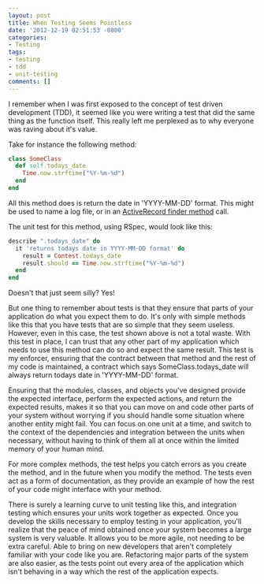 ```yaml
---
layout: post
title: When Testing Seems Pointless
date: '2012-12-19 02:51:53 -0800'
categories:
- Testing
tags:
- testing
- tdd
- unit-testing
comments: []
---
```

I remember when I was first exposed to the concept of test driven development (TDD), it seemed like you were writing a test that did the same thing as the function itself. This really left me perplexed as to why everyone was raving about it's value.

Take for instance the following method:

``` ruby
class SomeClass
  def self.todays_date
    Time.now.strftime("%Y-%m-%d")
  end
end
```

All this method does is return the date in 'YYYY-MM-DD' format. This might be used to name a log file, or in an <a href="http://railscasts.com/episodes/202-active-record-queries-in-rails-3" target="_blank">ActiveRecord finder method</a> call.

The unit test for this method, using RSpec, would look like this:

``` ruby
describe ".todays_date" do
  it 'returns todays date in YYYY-MM-DD format' do
    result = Contest.todays_date
    result.should == Time.now.strftime("%Y-%m-%d")
  end
end
```

Doesn't that just seem silly? Yes!

But one thing to remember about tests is that they ensure that parts of your application do what you expect them to do. It's only with simple methods like this that you have tests that are so simple that they seem useless. However, even in this case, the test shown above is not a total waste. With this test in place, I can trust that any other part of my application which needs to use this method can do so and expect the same result. This test is my enforcer, ensuring that the contract between that method and the rest of my code is maintained, a contract which says SomeClass.todays_date will always return todays date in 'YYYY-MM-DD' format.

Ensuring that the modules, classes, and objects you've designed provide the expected interface, perform the expected actions, and return the expected results, makes it so that you can move on and code other parts of your system without worrying if you should handle some situation where another entity might fail. You can focus on one unit at a time, and switch to the context of the dependencies and integration between the units when necessary, without having to think of them all at once within the limited memory of your human mind.

For more complex methods, the test helps you catch errors as you create the method, and in the future when you modify the method. The tests even act as a form of documentation, as they provide an example of how the rest of your code might interface with your method.

There is surely a learning curve to unit testing like this, and integration testing which ensures your units work together as expected. Once you develop the skills necessary to employ testing in your application, you'll realize that the peace of mind obtained once your system becomes a large system is very valuable. It allows you to be more agile, not needing to be extra careful. Able to bring on new developers that aren't completely familiar with your code like you are. Refactoring major parts of the system are also easier, as the tests point out every area of the application which isn't behaving in a way which the rest of the application expects.
